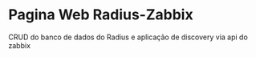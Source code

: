 # Pagina Web Radius-Zabbix
 CRUD do banco de dados do Radius e aplicação de discovery via api do zabbix
